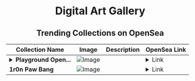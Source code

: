 <div align="center">

# Digital Art Gallery

## Trending Collections on OpenSea

| Collection Name                       | Image                                                                                     | Description                       | OpenSea Link                                                                                          |
|---------------------------------------|-------------------------------------------------------------------------------------------|-----------------------------------|--------------------------------------------------------------------------------------------------------|
| **<details><summary>Playground Open...</summary>Playground Open Ticketing Ecosystem Event 11966</details>** | ![Image](https://i.seadn.io/s/raw/files/ad4b567b5e819f5eb9dc8588aeb6896f.png?w=500&auto=format?w=200&auto=format) |  | <details><summary>Link</summary>[Playground Open Ticketing Ecosystem Event 11966](https://opensea.io/collection/playground-open-ticketing-ecosystem-event-11966)</details> |
| **1r0n Paw Bang** | ![Image](https://i.seadn.io/s/raw/files/dbc8ca483ea7ec67c01110b3a533f15c.gif?w=500&auto=format?w=200&auto=format) |  | <details><summary>Link</summary>[1r0n Paw Bang](https://opensea.io/collection/1r0n-paw-bang-85)</details> |

</div>